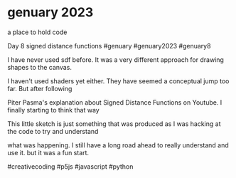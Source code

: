 # genuary 2023 

a place to hold code

Day 8 signed distance functions #genuary #genuary2023 #genuary8

I have never used sdf before.  It was a very different approach for drawing shapes to the canvas.

I haven't used shaders yet either.  They have seemed a conceptual jump too far. But after following

 Piter Pasma's explanation about Signed Distance Functions on Youtube. I finally starting to think that way

 This little sketch is just something that was produced as I was hacking at the code to try and understand

 what was happening.  I still have a long road ahead to really understand and use it. but it was a fun start.

 #creativecoding #p5js #javascript #python